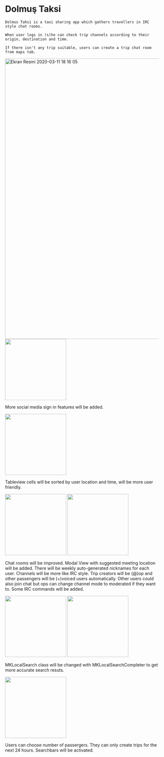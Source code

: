 # Dolmuş Taksi

    Dolmus Taksi is a taxi sharing app which gathers travellers in IRC style chat rooms. 
    
    When user logs in (s)he can check trip channels according to their origin, destination and time. 
    
    If there isn't any trip suitable, users can create a trip chat room from maps tab. 

<img width="917" alt="Ekran Resmi 2020-03-11 18 16 05" src="https://user-images.githubusercontent.com/32449276/76433518-7d4b1080-63c5-11ea-965d-90822dff7769.png">

<img src="https://user-images.githubusercontent.com/32449276/76433529-7fad6a80-63c5-11ea-8978-49f72d09bdb4.png" width="200">

More social media sign in features will be added.

<img src="https://user-images.githubusercontent.com/32449276/76997598-9a06bb80-6964-11ea-8eeb-66a1e1819ebe.png" width="200">
 
Tableview cells will be sorted by user location and time,  will be more user friendly.

<img src="https://user-images.githubusercontent.com/32449276/76433524-7e7c3d80-63c5-11ea-9cfd-88728904a528.png" width="200">

<img src="https://user-images.githubusercontent.com/32449276/76433491-76240280-63c5-11ea-92f4-2235ba978895.png" width="200">

Chat rooms will be improved. Modal View with suggested meeting location will be added. 
There will be weekly auto-generated nicknames for each user. Channels will be more like IRC style. 
Trip creators will be (@)op and other passengers will be (+)voiced users automatically. 
Other users could also join chat but ops can change channel mode to moderated if they want to. 
Some IRC commands will be added.   

<img src="https://user-images.githubusercontent.com/32449276/76433540-8340f180-63c5-11ea-99ca-a5eb8ed5f737.png" width="200">

<img src="https://user-images.githubusercontent.com/32449276/76433552-86d47880-63c5-11ea-879f-74044755c41d.png" width="200">

MKLocalSearch class will be changed with MKLocalSearchCompleter to get more accurate search resuts. 

<img src="https://user-images.githubusercontent.com/32449276/76433513-7ae8b680-63c5-11ea-9502-a28d4c2a66da.png" width="200">

Users can choose number of passergers. They can only create trips for the next 24 hours. Searchbars will be activated. 




